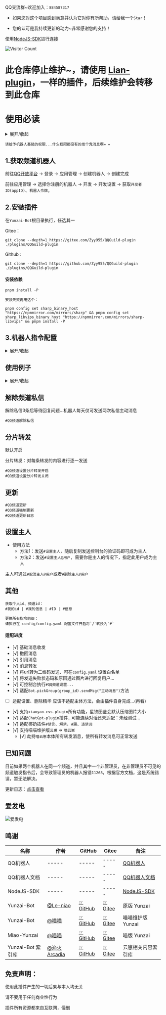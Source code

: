 QQ交流群~欢迎加入：`884587317`

- 如果您对这个项目感到满意并认为它对你有所帮助，请给我一个`Star`！

- 您的认可是我持续更新的动力~非常感谢您的支持！

使用[NodeJS-SDK](https://github.com/tencent-connect/bot-node-sdk)进行连接

![Visitor Count](https://profile-counter.glitch.me/Zyy955-QQGuild-plugin/count.svg)


# 此仓库停止维护~，请使用 [Lian-plugin](https://gitee.com/Zyy955/Lain-plugin)，一样的插件，后续维护会转移到此仓库




# 使用必读

<details><summary>展开/收起</summary>

`目前插件已经不再继续兼容Yunzai-Bot，因为某一次更新，删了点文件，我也不再想继续维护了，请更换喵崽吧！`


#### 可选安装
在`Yunzai`根目录执行，可更改启动命令为`node apps`来跳过登录QQ直接使用微信机器人，不影响原先的`node app`
```
curl -o "./apps.js" "https://gitee.com/Zyy955/Yunzai-Bot-plugin/raw/main/apps.js"
```
</details>

`请给予机器人基础的权限...什么权限都没有的发个鬼消息啊= =`

## 1.获取频道机器人

前往[QQ开放平台](https://q.qq.com/#/) -> 登录 -> 应用管理 -> 创建机器人 -> 创建完成

前往应用管理 -> 选择你注册的机器人 -> 开发 -> 开发设置 -> 获取`开发者ID(appID)`、`机器人令牌`。

## 2.安装插件

在`Yunzai-Bot`根目录执行，任选其一

Gitee：
```
git clone --depth=1 https://gitee.com/Zyy955/QQGuild-plugin ./plugins/QQGuild-plugin
```

Github：
```
git clone --depth=1 https://github.com/Zyy955/QQGuild-plugin ./plugins/QQGuild-plugin
```

#### 安装依赖

```
pnpm install -P
```

`安装失败再用这个：`
```
pnpm config set sharp_binary_host "https://npmmirror.com/mirrors/sharp" && pnpm config set sharp_libvips_binary_host "https://npmmirror.com/mirrors/sharp-libvips" && pnpm install -P
```



## 3.机器人指令配置

<details><summary>展开/收起</summary>

这里的指令可以在`控制台`输入，例如输入`#QQ频道设置...`

添加机器人(删除机器人同理)：
```
#QQ频道设置 是否沙盒:是否私域:开发者ID:机器人令牌 是=1 否=0
```

查看机器人：
```
#QQ频道账号
```
</details>

## 使用例子

<details><summary>展开/收起</summary>

是否沙盒：`是`

是否私域：`是`

开发者ID：`123456789`

机器人令牌：`abcdefghijklmnopqrstuvwxyz123456`


添加机器人：
```
#QQ频道设置 1:1:123456789:abcdefghijklmnopqrstuvwxyz123456
```

删除机器人：
```
#QQ频道设置 1:1:123456789:abcdefghijklmnopqrstuvwxyz123456
```

查看机器人：
```
#QQ频道账号
```
</details>

## 解除频道私信

解除私信3条后等待回复问题...机器人每天仅可发送两次私信主动消息
```
#QQ频道解除私信
```

## 分片转发

默认开启

分片转发：对每条转发的内容进行逐一发送
```
#QQ频道设置分片转发开启
#QQ频道设置分片转发关闭
```

## 更新
```
#QQ频道更新
#QQ频道强制更新
#QQ频道更新日志
```

## 设置主人

- 使用方法
  - 方法1：发送`#设置主人`，随后复制发送控制台的验证码即可成为主人
  - 方法2：发送`#设置主人@用户`，需要你是主人的情况下，指定此用户成为主人

主人可通过`#取消主人@用户`或者`#删除主人@用户`

## 其他

```
获取个人id、频道id：
#我的id | #我的信息 | #ID | #信息

更换所有指令前缀：
请执行在 config/config.yaml 配置文件开启将`/`转换为`#`
```

#### 适配进度

- [√] 基础消息收发
- [√] 撤回消息
- [√] 引用消息
- [√] 消息转发 
- [√] 将url转为二维码发送、可在`config.yaml` 设置白名单
- [√] 将发送失败状态码和原因通过图片进行回复用户...
- [√] 可控制台执行`#QQ频道设置...`
- [√] 适配`Bot.pickGroup(group_id).sendMsg("主动消息")`方法
- [ ] 适配设置、删除精华 应该不适配主体方法，会由插件自身完成...(再看)
- [√] 支持`xiaoyao-cvs-plugin`所有功能，星铁图鉴会默认压缩图片大小
- [√] 适配`ChatGpt-plugin`插件...可能连续对话还未适配：未经测试...
- [√] 适配椰奶插件`#禁言`、`解禁`、`#踢`、`违禁词`
- [√] 支持喵喵维护版`云崽` => `喵云崽`
  - [√] 劫持`喵云崽`本体所有转发消息，使所有转发消息可正常发送


## 已知问题

目前如果两个机器人在同一个频道，并且其中一个非管理员，在非管理员不可见的频道触发指令后，会导致管理员的机器人报错`11263`，根据官方文档，这是系统错误，暂无法解决。

更新日志：[点击查看](./CHANGELOG.md)

## 爱发电

![爱发电](https://cdn.jsdelivr.net/gh/Zyy955/imgs/img/202308271209508.jpeg)



## 鸣谢

| 名称              | 作者                                        | GitHub                                                           | Gitee                                                          | 备注                                                          |
| ----------------- | ------------------------------------------- | ---------------------------------------------------------------- | -------------------------------------------------------------- | ------------------------------------------------------------- |
| QQ机器人          | -----                                       | -----                                                            | -----                                                          | [QQ机器人](https://q.qq.com/)                                 |
| QQ机器人文档      | -----                                       | -----                                                            | -----                                                          | [QQ机器人文档](https://bot.q.qq.com/wiki)                     |
| NodeJS-SDK        | -----                                       | -----                                                            | -----                                                          | [NodeJS-SDK](https://github.com/tencent-connect/bot-node-sdk) |
| Yunzai-Bot        | [@Le-niao](https://gitee.com/Le-niao)       | [☞GitHub](https://github.com/Le-niao/Yunzai-Bot)                 | [☞Gitee](https://gitee.com/Le-niao/Yunzai-Bot)                 | 原版 Yunzai                                                   |
| Yunzai-Bot        | [@喵喵](https://gitee.com/yoimiya-kokomi)   | [☞GitHub](https://github.com/yoimiya-kokomi/Yunzai-Bot)          | [☞Gitee](https://gitee.com/yoimiya-kokomi/Yunzai-Bot)          | 喵喵维护版 Yunzai                                             |
| Miao-Yunzai       | [@喵喵](https://gitee.com/yoimiya-kokomi)   | [☞GitHub](https://github.com/yoimiya-kokomi/Miao-Yunzai)         | [☞Gitee](https://gitee.com/yoimiya-kokomi/Miao-Yunzai)         | 喵版 Yunzai                                                   |
| Yunzai-Bot 索引库 | [@渔火Arcadia](https://gitee.com/yhArcadia) | [☞GitHub](https://github.com/yhArcadia/Yunzai-Bot-plugins-index) | [☞Gitee](https://gitee.com/yhArcadia/Yunzai-Bot-plugins-index) | 云崽相关内容索引库                                            |

## 免责声明：
使用此插件产生的一切后果与本人均无关

请不要用于任何商业性行为

插件所有资源都来自互联网，侵删